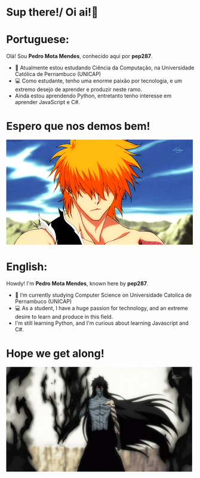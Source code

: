 # Sup there!/ Oi ai!👋

# Portuguese:
Olá! Sou **Pedro Mota Mendes**, conhecido aqui por **pep287**.
- 📕 Atualmente estou estudando Ciência da Computação, na Universidade Católica de Pernambuco (UNICAP)
- 💻 Como estudante, tenho uma enorme paixão por tecnologia, e um extremo desejo de aprender e produzir neste ramo.
- Ainda estou aprendendo Python, entretanto tenho interesse em aprender JavaScript e C#.
# Espero que nos demos bem!
![](https://github.com/pep287/pep287/blob/main/e61afe44a6f23c4ad4a87054ace233d9.gif)



# English:

Howdy! I'm **Pedro Mota Mendes**, known here by **pep287**.
- 📕 I’m currently studying Computer Science on Universidade Catolica de Pernambuco (UNICAP)
- 💻 As a student, I have a huge passion for technology, and an extreme desire to learn and produce in this field.
- I'm still learning Python, and I'm curious about learning Javascript and C#.
# Hope we get along!
![](https://github.com/pep287/pep287/blob/main/ba665b4f6682ed1d68bdfd6357a224ad.gif)


<!--
**pep287/pep287** is a ✨ _special_ ✨ repository because its `README.md` (this file) appears on your GitHub profile.

Here are some ideas to get you started:

- 🔭 I’m currently working on ...
- 🌱 I’m currently learning ...
- 👯 I’m looking to collaborate on ...
- 🤔 I’m looking for help with ...
- 💬 Ask me about ...
- 📫 How to reach me: ...
- 😄 Pronouns: ...
- ⚡ Fun fact: ...
-->
